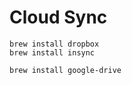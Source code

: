 # Cloud Sync

```shell
brew install dropbox
brew install insync
```

```shell
brew install google-drive
```
